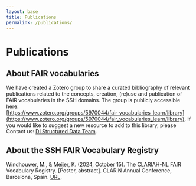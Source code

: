 ```yaml
---
layout: base
title: Publications
permalink: /publications/
---
```


# Publications

## About FAIR vocabularies
We have created a Zotero group to share a curated bibliography of relevant publications related to the concepts, creation, (re)use and publication of FAIR vocabularies in the SSH domains. The group is publicly accessible here:
[https://www.zotero.org/groups/5970044/fair_vocabularies_learn/library](https://www.zotero.org/groups/5970044/fair_vocabularies_learn/library). If you would like to suggest a new resource to add to this library, please Contact us: <a href="&#109;a&#105;l&#116;&#111;:&#115;&#116;&#114;&#117;&#99;&#116;&#117;&#114;&#101;&#100;&#45;&#100;&#97;&#116;&#97;&#64;&#100;&#105;&#46;&#104;&#117;&#99;&#46;&#107;&#110;&#97;&#119;&#46;&#110;&#108;">DI Structured Data Team</a>. 

## About the SSH FAIR Vocabulary Registry
Windhouwer, M., & Meijer, K. (2024, October 15). The CLARIAH-NL FAIR Vocabulary Registry. [Poster, abstract]. CLARIN Annual Conference, Barcelona, Spain. [URL](https://www.clarin.eu/sites/default/files/CLARIN2024_ConferenceProceedings_final.pdf#page=167).
